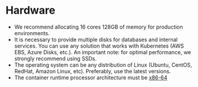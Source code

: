 # Hardware

- We recommend allocating 16 cores 128GB of memory for production environments.
- It is necessary to provide multiple disks for databases and internal services. You can use any solution that works with Kubernetes (AWS EBS, Azure Disks, etc.). An important note: for optimal performance, we strongly recommend using SSDs.
- The operating system can be any distribution of Linux (Ubuntu, CentOS, RedHat, Amazon Linux, etc). Preferably, use the latest versions.
- The container runtime processor architecture must be [x86-64](https://en.wikipedia.org/wiki/X86-64)
